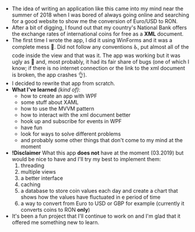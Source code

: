 * The idea of writing an application like this came into my mind near the summer of 2018 when I was bored of always going online and searching for a good website to show me the conversion of Euro/USD to RON.
* After a bit of digging, I found out that my country's National Bank offers the exchange rates of international coins for free as a **XML** document.
* The first time I wrote the app, I did it using WinForms and it was a complete mess 🤡. Did not follow any conventions ♿, put almost all of the code inside the view and that was it. The app was working but it was ugly as 💩 and, most probably, it had its fair share of bugs (one of which I know; if there is no internet connection or the link to the xml document is broken, the app crashes 👌).
* I decided to rewrite that app from scratch.
* **What I've learned** *(kind of)*:
    * how to create an app with WPF
    * some stuff about XAML
    * how to use the MVVM pattern
    * how to interact with the xml document better
    * hook up and subscribe for events in WPF
    * have fun
    * look for ways to solve different problems
    * and probably some other things that don't come to my mind at the moment
* **!Disclaimer** What this app **does not** have at the moment (03.2019) but would be nice to have and I'll try my best to implement them:
    1. threading
    2. multiple views
    3. a better interface
    4. caching
    5. a database to store coin values each day and create a chart that shows how the values have fluctuated in e period of time
    6. a way to convert from Euro to USD or GBP for example (currently it converts coins to RON **only**)
* It's been a fun project that I'll continue to work on and I'm glad that it offered me something new to learn.